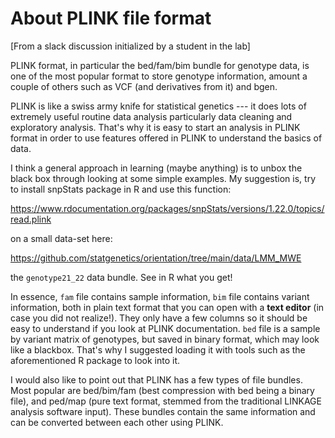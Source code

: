 # About PLINK file format

[From a slack discussion initialized by a student in the lab]

PLINK format, in particular the bed/fam/bim bundle for genotype data, is one of the most popular format to store genotype information, amount a couple of others such as VCF (and derivatives from it) and bgen.

PLINK is like a swiss army knife for statistical genetics --- it does lots of extremely useful routine data analysis particularly data cleaning and exploratory analysis. That's why it is easy to start an analysis in PLINK format in order to use features offered in PLINK to understand the basics of data.

I think a general approach in learning (maybe anything) is to unbox the black box through looking at some simple examples. My suggestion is, try to install snpStats package in R and use this function:

https://www.rdocumentation.org/packages/snpStats/versions/1.22.0/topics/read.plink

on a small data-set here:

https://github.com/statgenetics/orientation/tree/main/data/LMM_MWE

the `genotype21_22` data bundle. See in R what you get!

In essence, `fam` file contains sample information, `bim` file contains variant information, both in plain text format that you can open with a **text editor** (in case you did not realize!). They only have a few columns so it should be easy to understand if you look at PLINK documentation. `bed` file is a sample by variant matrix of genotypes, but saved in binary format, which may look like a blackbox. That's why I suggested loading it with tools such as the aforementioned R package to look into it.

I would also like to point out that PLINK has a few types of file bundles. Most popular are bed/bim/fam (best compression with bed being a binary file), and ped/map (pure text format, stemmed from the traditional LINKAGE analysis software input). These bundles contain the same information and can be converted between each other using PLINK.
